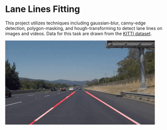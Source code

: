 # Lane Lines Fitting

This project utilizes techniques including gaussian-blur, canny-edge detection, polygon-masking, and hough-transforming to detect lane lines on images and videos. Data for this task are drawn from the [KITTI dataset](http://www.cvlibs.net/datasets/kitti/raw_data.php?type=road).

![](demo.gif)